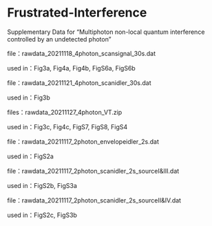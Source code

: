 # Frustrated-Interference
Supplementary Data for “Multiphoton non-local quantum interference controlled by an undetected photon”

file：rawdata_20211118_4photon_scansignal_30s.dat

used in：Fig3a, Fig4a, Fig4b, FigS6a, FigS6b


file：rawdata_20211121_4photon_scanidler_30s.dat

used in：Fig3b


files：rawdata_20211127_4photon_VT.zip

used in：Fig3c, Fig4c, FigS7, FigS8, FigS4


file：rawdata_20211117_2photon_envelopeidler_2s.dat

used in：FigS2a


file：rawdata_20211117_2photon_scanidler_2s_sourceI&III.dat

used in：FigS2b, FigS3a


file：rawdata_20211117_2photon_scanidler_2s_sourceII&IV.dat

used in：FigS2c, FigS3b
